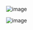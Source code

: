 

![image](https://github.com/user-attachments/assets/1e5454e7-246f-406c-88e2-d2fa24c83af1)


![image](https://github.com/user-attachments/assets/7cd8a0f2-8130-4a0e-af9b-3fa2ed1121e4)

